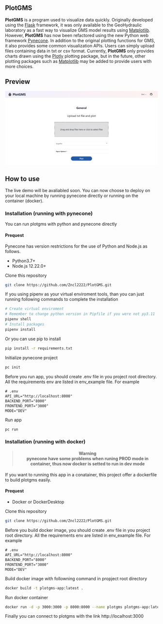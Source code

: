 ## PlotGMS


**PlotGMS** is a program used to visualize data quickly. Originally developed using the [Flask](https://github.com/pallets/flask) framework, it was only available to the GeoHydraulic laboratory as a fast way to visualize GMS model results using [Matplotlib](https://github.com/matplotlib/matplotlib). However, **PlotGMS** has now been refactored using the new Python web framework [Pynecone](https://github.com/pynecone-io/pynecone). In addition to the original plotting functions for GMS, it also provides some common visualization APIs. Users can simply upload files containing data in txt or csv format. Currently, **PlotGMS** only provides charts drawn using the [Plotly](https://github.com/plotly/plotly.py) plotting package, but in the future, other plotting packages such as [Matplotlib](https://github.com/matplotlib/matplotlib) may be added to provide users with more choices.



## Preview
<img src='figure/plotgms.png'>

## How to use

The live demo will be avaliabled soon. You can now choose to deploy on your local machine by running pynecone directly or running on the container (docker).

### Installation (running with pynecone)
You can run plotgms with python and pynecone directly
#### Prequest
Pynecone has version restrictions for the use of Python and Node.js as follows.
- Python3.7+
- Node.js 12.22.0+

Clone this repository
```bash
git clone https://github.com/Zncl2222/PlotGMS.git
```
If you using pipenv as your virtual enviroment tools, than you can just running following commands to complete the installation
```bash
# Create virtual enviroment
# Remember to change python version in Pipfile if you were not py3.11
pipenv shell
# Install packages
pipenv install
```
Or you can use pip to install
```bash
pip install -r requirements.txt
```

Initialize pynecone project
```bash
pc init
```

Before you run app, you should create .env file in you project root directory. All the requirements env are listed in env_example file. For example
```
# .env
API_URL="http://localhost:8000"
BACKEND_PORT="8000"
FRONTEND_PORT="3000"
MODE="DEV"
```

Run app
```bash
pc run
```

### Installation (running with docker)

<h4 align="center">

>__Warning__<br>
> pynecone have some problems when runing PROD mode in container, thus now docker is setted to run in dev mode

</h4>

If you want to running this app in a conatainer, this project offer a dockerfile to build plotgms easily.
#### Prequest
- Docker or DockerDesktop

Clone this repository
```bash
git clone https://github.com/Zncl2222/PlotGMS.git
```

Before you build docker image, you should create .env file in you project root directory. All the requirements env are listed in env_example file. For example
```
# .env
API_URL="http://localhost:8000"
BACKEND_PORT="8000"
FRONTEND_PORT="3000"
MODE="DEV"
```

Build docker image with followning command in propject root directory
```bash
docker build -t plotgms-app:latest .
```

Run docker container
```bash
docker run -d -p 3000:3000 -p 8000:8000 --name plotgms plotgms-app:latest
```

Finally you can connect to plotgms with the link http://localhost:3000
